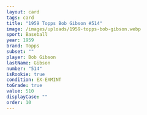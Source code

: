 ```yaml
---
layout: card
tags: card
title: "1959 Topps Bob Gibson #514"
image: /images/uploads/1959-topps-bob-gibson.webp
sport: Baseball
year: 1959
brand: Topps
subset: ""
player: Bob Gibson
lastName: Gibson
number: "514"
isRookie: true
condition: EX-EXMINT
toGrade: true
value: 510
displayCase: ""
order: 10
---
```


